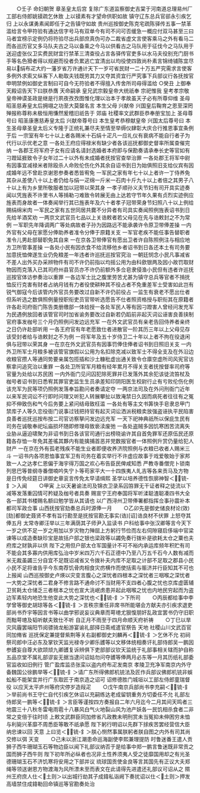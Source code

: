 <!-- { "loadSidebar": true } -->
　　○壬子  命妇朝贺  章圣皇太后宫  复除广东道监察御史吉棠于河南道总理易州厂工部右侍郎姚镆疏乞休致  上以镆素有才望命供职如故  镇守辽东总兵官郤永引疾乞归  上以永谋勇素闻即任于之告镇守如故  贵州巡按御史陈克宅疏陈驿传五事一禁革滥给言令甲符验有通达信字号马有双单今有司不问可否缓急一概应付双马甚至三曰马者宜榜示定例仍将符验尽出兵部庶真伪可办二裁省虚文言使客乘马之外有看马二而各巡历官又多马队夫古之马以备乘之今马以供看古之马队用于征伐今之马队用于送迎虚张仪卫实费民财宜行禁革三清查役占言各驿传官吏多以水马夫役别充门厨书手等名色猾者得以规避而役者负累逃亡宜清出以均役使四敦尚朴素言锦绮铺陈宜尽易以绢布疋大约一藩岁省万许通计天下一岁可省民财一二十万五严究需求言使客多例外求索又纵客下人勒取夫钱既劳其力又夺其资宜行严究事下兵部议行各抚按官申明禁例如御史言制曰可自今无符验者不得擅入传舍所司毋得滥给
○癸丑  上御奉天殿诏告天下曰朕恭膺  天命嗣承  皇兄武宗毅皇帝大统祇奉  宗祀惟我  皇考孝宗敬皇帝神谟圣政是继是行夙夜孜孜图惟化理以治本于孝故虽天子必有所尊仰维  圣母昭圣慈寿皇太后拥翊之功至大莫罄名言  本生父母  兴献帝  兴国皇后鞠育之恩至深罔殚报称尊称未极恒用慊然爰稽旧祇告于  郊庙  社稷率文武群臣恭奉册宝加上  圣母尊号曰  昭圣康惠慈寿皇太后  兴献帝尊号曰  本生皇考恭穆献皇帝  兴国太后尊号曰  本生圣母章圣皇太后义专隆于正统礼兼尽夫至情至举缛仪肆彰大庆合行推恩事宜条例于后  一宗室有年七十以上者各赐米十石绢十疋凡一应礼仪有衰病不能自行者子为代行以示优老之意  一各处王府应得禄米有缺少者各该巡抚都御史督率所属查催完纳  一各郡王将军府子女有应请名请封选婚者本府即与保勘奏请承奉长史等官如有刁蹬延捱致令子女年过二十以外有未成婚者抚按官查举治罪  一各处郡王将军中尉有因事宜减禄米者除殴杀人命败伦伤化外其余自诏书到日为始俱照旧支给仪宾有因成婚年远不曾赴京谢恩参奏者悉皆宥免  一军民之家有年七十以上者许一丁侍养免其杂从差使八十以上者仍给与绢一疋绵一斤米一石肉十斤九十以上者倍之其男子八十以上有为乡里所敬服者加以冠带以荣其身  一孝子顺孙义夫节妇有司开具实迹奏闻以凭旌表不许里书人等掯勒刁难致令转展无由上达若守节年久果有贞烈实迹例应旌表而身故者一体奏闻举行其已旌表年及六十者孝子冠带荣身节妇照八十以上例给赐绢绵米肉  一军民之家有五世同居共爨不分异者有司具实奏闻照例旌表诏书到日先给羊酒奖劝  一两京文武官员七品以上关诰敕者若父母见在先与诰敕封之不为常例  一军职先年降调两广等处病故者子孙为因路远不能承袭许令原卫带俸差操  一内外官有父母在家愿分俸助养者准令分俸于原籍关支  一军官老疾不能任事告替职者准令儿男赴部替职免其自来  一在京各卫带俸官有愿出卫者许自陈照例注与相应地方卫所管事差操  一各处小民有因衣食不给流移他乡者诏书到日各还本土有司务要加意抚恤俾遂生业仍免粮差一年违者许巡抚巡按官究治  一朝廷悯念小民凡事减省不差人出外买办采辨物件有司不许仍前指以均摇公用为由科歛银两及因小故罚取财物因而克落入已其司府州县官员亦不许仍前额外多佥皂隶侵渔小民但有违者许巡抚巡按官体访参奏治以重罪  一各边军士比之腹里劳苦尤甚为镇守总兵等官者不掯抚恤反行克害有财者占纳月钱有力者役使耕种其不役占者不免重差军士受害如此岂有锐气御寇今后该管内外官员务要改过自新不许仍前役占  一监生有衰老不愿出仕者但系听选之数俱照例量授职衔吏员官带听选愿告不仕者照资格授与职衔其在原籍者许各赴司府衙门陈告类册缴部一体给授一各处军民人等有因刁蹬害人曾经问发充军为民遇例放回者该管官司时加省谕务要改过自新若仍蹈前非起灭词讼诬害良善挟制官府事发枷号三个月仍照例问发边远充军  一在外文武官员有亲老告回侍养者亲终之日仍许赴部听用  一各王府官有年老愿致仕者进散官一阶其历三年以上父母见存该受封者给与诰敕封之不为例  一将军年及五十岁侍卫二十年以上者不拘在役退闲俱与冠带以荣其身  一在京在外文武官员有因事罚俸住俸者诏书到日照旧关支  一内外卫所军士月粮多被该管官旗假以公用为名扣除克减以致军士不得全支及在外沿边收粮官攒人等通同势要亲属包揽插和沙土糠秕虚出通关致令仓廪空虚所司风宪官访察拿问追究治以重罪  一各处卫所官军月粮有经年累月不得关支者抚按督率司府等官量为处给以苏民困  一内外衙门见问囚犯除死罪并已发落外其余犯该徒流笞杖及枷号者诏书到日悉宥其罪官吏监生生员承差知印阴阳医生校尉行止有亏败伦伤化例该充军为民等项仍照例发落奉旨勘问者奏请定夺  一两京法司及在外问刑衙门近年以来军民词讼不行即时问理又听犯人转展攀扯以致淹禁日久因而病死者往往有之冤抑不伸致伤和气今后务要上紧问结毋致枉滥  一各处有等主文书筭快手皂隶总甲门禁库子人等久恋役衙门说事过钱把持官有起灭词讼洒派税粮卖放强盗诬执平民陷害良善者巡抚巡按布按二司官访察拏问发边远充军  一天下祀神典祇所以保庇生民有司务在诚敬奉祀坛庙损坏随即修理毋致亵渎废弛  一各处盗贼多因饥寒困苦流离失业胁从逼迫啸聚为非诏书到日各该官司通行出榜晓谕许其自首免罪军还原伍民还原籍各存恤一年免其差徭其夥内有能擒捕首恶并党数报官者一体照例升赏仍量给犯人财产  一在京在外有孤老残疾不能生业者即便收养济院照例与衣粮已收者人赐米三斗  一诏书内各项恩恤事宜军卫有司务在着实举行不许虚应故事于戏爱敬始于家邦致一人之达孝仁恩偏于海宇得万国之欢心布告臣民俾咸知悉  严教寺番僧完卜锁南列思巴等普纲寺番僧喃吟失宁卜等苟家平大一十四族夷人癿吉等各来贡马及方物  是日传免经筵日讲御史章衮言传免太早请缉熙  圣学以培养德性恢廓神智＜锍-釒＞入闻
　　○甲寅  上以天暑谕法司及锦衣卫录系囚笞罪无干证者释之徒流以下减等发落重囚情可矜疑及枷号者具奏  赐宣宁王府奉国将军听渘聪渣聪凑四书大全各一部其书楼赐名额曰勉学皆从其请也  以广西浔州卫带俸署都指挥佥事孙震补本都司军政佥事  山西抚按官劾奏总兵时源俸一月
　　○乙卯先是御史储良材论(效)[劾]都御史聂贤不孝有旨行勘至是抚按官勘无事实(诰)[诏]诰良材不伏罪  上怒夺其俸五月  太常寺卿汪举以三年满荫其子师尹入监读书  户科给事中张汉卿等言今天下一岁之供不足一岁之用加以岁灾物力殚屈上方躬行节俭而左右伺隙寝启侈端中官梁谏等以成造奏缺珍宝是故括户部之银也梁政等以蠲免奏行拨补是欲耗太仓之粟也夫府库之财孰非以供  陛下之用但户部太仓军国量计不可不裕内承运库频年积贮有司不能会其多寡内供用库弘治中岁米四万六千石正德中乃至八万五千石今人数有减而米无裁虽蠲三分自宜不足既诏减省又令拨补夫内库不足取之计部不足取之郡县小民小民不足将谁告乎今东南荐饥骨肉相食灾疠横作而使括索与赈济并行臣知其不可也  上报闻  山西巡按御史卢煐以灾变言腹心之深忧者四根本之深忧者三咽喉之深忧者一大势之深忧者二君身不修言路不通命讨不当财用不支四者心腹之忧也京库虚匮辅卫贫耗太仓储乏三者根本之忧也宣大洮岷虏患并起此咽喉之忧也内地民穷起而为盗边军素轻内地恐生他变此大势之深忧也＜锍-釒＞下所司
　　○丙辰都给事中李学曾等御史胡琼等各＜锍-釒＞言秩宗重任非席书所能堪会方献夫亦引疾求退吏部尚书乔宇等因言书等以曲学邪说妄议典章而萼璁尤狠愎朋奸乱政宜罢书仍守旧职而黜萼璁及韬听献夫致仕不听  自正月不雨至于四月命顺天府祈祷
　　○丁巳以旱灾风霾罢端阳节阅骠骑龙船游宴谕礼部择日斋戒遣官祭告  天地  社稷山川文武百官同加脩省  巡抚保定兼提督紫荆等关右副都御史刘麟再＜锍-釒＞乞休不允  初祠祭司郎中汪必东及掌钦天监光禄寺少卿乐頀等以文移体统相奏讦礼部侍郎吴一鹏因参頀妄自尊大欲颉颃九卿頀复诉辨俱下吏部部议钦天监统于礼部事相关辖而护自称五品京堂不属礼部谬妄无据当逮问诏姑勿问夺頀等俸两月必东等一月其历纸礼部委官监收如旧例行  管广盈库监丞张栾以盗内府布疋发南京  孝陵卫充净军南京内外守备魏国公徐鹏举等＜锍-釒＞请广东所得佛郎机铳法及匠作兵部议佛郎机铳非蜈蚣船不能架宜并行广东取匠于南京造之诏可  诏修德胜门城垣以工部左侍郎童瑞督役  以应天太平庐州等府灾停岁造叚疋
　　○戊午南京兵部尚书李充嗣＜锍-釒＞举前尚书王守仁自代引疾乞休诏以充嗣练达老成留钥重务方切委任不允  礼部左侍郎吴一鹏等＜锍-釒＞言臣等谨按四方奏报自二年六月迄今二月其间天鸣者三地震三十八秋冬雷电雨雹十八暴风白气火地裂山风为池产妖各一民饥相杀食者二非常之变倍于往时顷  上敕文武群臣同加修省凡政教未明刑赏未当冤抑未伸困穷未恤与利毙兴革靡不周悉臣等敢不祇承愿  陛下躬行明诏以先群下捄疾苦罢经营信大臣纳忠谏以回  天意  上曰览＜锍-釒＞朕心恻然事属朕躬者朕自图之内外有司其尚交修以弭  天变
　　○己未以浙江潮患命巡海副使李熙兼理提防  时鲁迷番王遣人贡狮子西牛珊瑚玉石等物边臣以闻下礼部议纳否于是给事中郑一鹏言鲁迷既非常贡之国而狮子西牛则  陛下初年所必纵者也况非土性养须夷人受之徒靡国用却之有光圣德珊瑚玉石不济饥寒将安用之下部并议  琉球国贡使金良等言其国先有正议大夫郑绳等领送谢恩方物渡海为风所漂未至而表文在此请得先进遣还礼部议可诏从之  隰州王府庶人仕＜土则＞以出城行劫其子成鍏私诣阙下奏扰诏以仕＜土则＞押发高墙禁住成鍏勒回命镇巡等官勘奏处治
